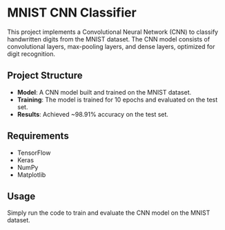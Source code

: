 # MNIST CNN Classifier

This project implements a Convolutional Neural Network (CNN) to classify handwritten digits from the MNIST dataset. The CNN model consists of convolutional layers, max-pooling layers, and dense layers, optimized for digit recognition.

## Project Structure
- **Model**: A CNN model built and trained on the MNIST dataset.
- **Training**: The model is trained for 10 epochs and evaluated on the test set.
- **Results**: Achieved ~98.91% accuracy on the test set.

## Requirements
- TensorFlow
- Keras
- NumPy
- Matplotlib

## Usage
Simply run the code to train and evaluate the CNN model on the MNIST dataset.
